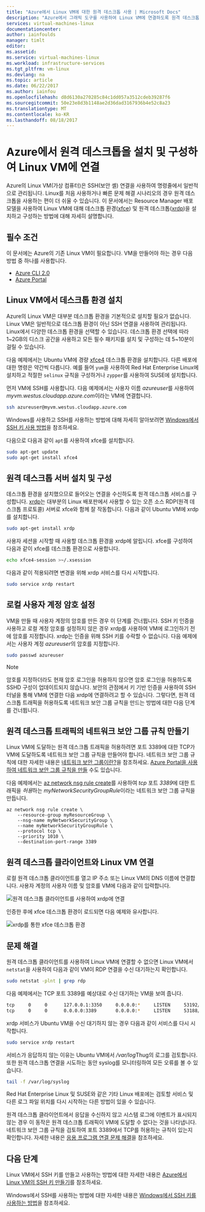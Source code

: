 ```yaml
---
title: "Azure에서 Linux VM에 대한 원격 데스크톱 사용 | Microsoft Docs"
description: "Azure에서 그래픽 도구를 사용하여 Linux VM에 연결하도록 원격 데스크톱(xrdp)을 설치 및 구성하는 방법 알아보기"
services: virtual-machines-linux
documentationcenter: 
author: iainfoulds
manager: timlt
editor: 
ms.assetid: 
ms.service: virtual-machines-linux
ms.workload: infrastructure-services
ms.tgt_pltfrm: vm-linux
ms.devlang: na
ms.topic: article
ms.date: 06/22/2017
ms.author: iainfou
ms.openlocfilehash: d8d6130a270285c84c1dd057a3512cdeb39287f6
ms.sourcegitcommit: 50e23e8d3b1148ae2d36dad3167936b4e52c8a23
ms.translationtype: MT
ms.contentlocale: ko-KR
ms.lasthandoff: 08/18/2017
---
```

# <a name="install-and-configure-remote-desktop-to-connect-to-a-linux-vm-in-azure"></a>Azure에서 원격 데스크톱을 설치 및 구성하여 Linux VM에 연결
Azure의 Linux VM(가상 컴퓨터)은 SSH(보안 셸) 연결을 사용하여 명령줄에서 일반적으로 관리됩니다. Linux를 처음 사용하거나 빠른 문제 해결 시나리오의 경우 원격 데스크톱을 사용하는 편이 더 쉬울 수 있습니다. 이 문서에서는 Resource Manager 배포 모델을 사용하여 Linux VM에 대해 데스크톱 환경([xfce](https://www.xfce.org)) 및 원격 데스크톱([xrdp](http://www.xrdp.org))을 설치하고 구성하는 방법에 대해 자세히 설명합니다.


## <a name="prerequisites"></a>필수 조건
이 문서에는 Azure의 기존 Linux VM이 필요합니다. VM을 만들어야 하는 경우 다음 방법 중 하나를 사용합니다.

- [Azure CLI 2.0](quick-create-cli.md)
- [Azure Portal](quick-create-portal.md)


## <a name="install-a-desktop-environment-on-your-linux-vm"></a>Linux VM에서 데스크톱 환경 설치
Azure의 Linux VM은 대부분 데스크톱 환경을 기본적으로 설치할 필요가 없습니다. Linux VM은 일반적으로 데스크톱 환경이 아닌 SSH 연결을 사용하여 관리됩니다. Linux에서 다양한 데스크톱 환경을 선택할 수 있습니다. 데스크톱 환경 선택에 따라 1~2GB의 디스크 공간을 사용하고 모든 필수 패키지를 설치 및 구성하는 데 5~10분이 걸릴 수 있습니다.

다음 예제에서는 Ubuntu VM에 경량 [xfce4](https://www.xfce.org/) 데스크톱 환경을 설치합니다. 다른 배포에 대한 명령은 약간씩 다릅니다. 예를 들어 `yum`을 사용하여 Red Hat Enterprise Linux에 설치하고 적절한 `selinux` 규칙을 구성하거나 `zypper`를 사용하여 SUSE에 설치합니다.

먼저 VM에 SSH를 사용합니다. 다음 예제에서는 사용자 이름 *azureuser*를 사용하여 *myvm.westus.cloudapp.azure.com*이라는 VM에 연결합니다.

```bash
ssh azureuser@myvm.westus.cloudapp.azure.com
```

Windows를 사용하고 SSH를 사용하는 방법에 대해 자세히 알아보려면 [Windows에서 SSH 키 사용 방법](ssh-from-windows.md)을 참조하세요.

다음으로 다음과 같이 `apt`를 사용하여 xfce를 설치합니다.

```bash
sudo apt-get update
sudo apt-get install xfce4
```

## <a name="install-and-configure-a-remote-desktop-server"></a>원격 데스크톱 서버 설치 및 구성
데스크톱 환경을 설치했으므로 들어오는 연결을 수신하도록 원격 데스크톱 서비스를 구성합니다. [xrdp](http://xrdp.org)는 대부분의 Linux 배포판에서 사용할 수 있는 오픈 소스 RDP(원격 데스크톱 프로토콜) 서버로 xfce와 함께 잘 작동합니다. 다음과 같이 Ubuntu VM에 xrdp를 설치합니다.

```bash
sudo apt-get install xrdp
```

사용자 세션을 시작할 때 사용할 데스크톱 환경을 xrdp에 알립니다. xfce를 구성하여 다음과 같이 xfce를 데스크톱 환경으로 사용합니다.

```bash
echo xfce4-session >~/.xsession
```

다음과 같이 적용되려면 변경을 위해 xrdp 서비스를 다시 시작합니다.

```bash
sudo service xrdp restart
```


## <a name="set-a-local-user-account-password"></a>로컬 사용자 계정 암호 설정
VM을 만들 때 사용자 계정의 암호를 만든 경우 이 단계를 건너뜁니다. SSH 키 인증을 사용하고 로컬 계정 암호를 설정하지 않은 경우 xrdp를 사용하여 VM에 로그인하기 전에 암호를 지정합니다. xrdp는 인증을 위해 SSH 키를 수락할 수 없습니다. 다음 예제에서는 사용자 계정 *azureuser*의 암호를 지정합니다.

```bash
sudo passwd azureuser
```

> [!NOTE]
> 암호를 지정하더라도 현재 암호 로그인을 허용하지 않으면 암호 로그인을 허용하도록 SSHD 구성이 업데이트되지 않습니다. 보안의 관점에서 키 기반 인증을 사용하여 SSH 터널을 통해 VM에 연결한 다음 xrdp에 연결하려고 할 수 있습니다. 그렇다면, 원격 데스크톱 트래픽을 허용하도록 네트워크 보안 그룹 규칙을 만드는 방법에 대한 다음 단계를 건너뜁니다.


## <a name="create-a-network-security-group-rule-for-remote-desktop-traffic"></a>원격 데스크톱 트래픽의 네트워크 보안 그룹 규칙 만들기
Linux VM에 도달하는 원격 데스크톱 트래픽을 허용하려면 포트 3389에 대한 TCP가 VM에 도달하도록 네트워크 보안 그룹 규칙을 만들어야 합니다. 네트워크 보안 그룹 규칙에 대한 자세한 내용은 [네트워크 보안 그룹이란?](../../virtual-network/virtual-networks-nsg.md?toc=%2fazure%2fvirtual-machines%2flinux%2ftoc.json)을 참조하세요. [Azure Portal을 사용하여 네트워크 보안 그룹 규칙을 만들](../windows/nsg-quickstart-portal.md?toc=%2fazure%2fvirtual-machines%2flinux%2ftoc.json) 수도 있습니다.

다음 예제에서는 [az network nsg rule create](/cli/azure/network/nsg/rule#create)를 사용하여 *tcp* 포트 *3389*에 대한 트래픽을 *허용*하는 *myNetworkSecurityGroupRule*이라는 네트워크 보안 그룹 규칙을 만듭니다.

```azurecli
az network nsg rule create \
    --resource-group myResourceGroup \
    --nsg-name myNetworkSecurityGroup \
    --name myNetworkSecurityGroupRule \
    --protocol tcp \
    --priority 1010 \
    --destination-port-range 3389
```


## <a name="connect-your-linux-vm-with-a-remote-desktop-client"></a>원격 데스크톱 클라이언트와 Linux VM 연결
로컬 원격 데스크톱 클라이언트를 열고 IP 주소 또는 Linux VM의 DNS 이름에 연결합니다. 사용자 계정의 사용자 이름 및 암호를 VM에 다음과 같이 입력합니다.

![원격 데스크톱 클라이언트를 사용하여 xrdp에 연결](./media/use-remote-desktop/remote-desktop-client.png)

인증한 후에 xfce 데스크톱 환경이 로드되면 다음 예제와 유사합니다.

![xrdp를 통한 xfce 데스크톱 환경](./media/use-remote-desktop/xfce-desktop-environment.png)


## <a name="troubleshoot"></a>문제 해결
원격 데스크톱 클라이언트를 사용하여 Linux VM에 연결할 수 없으면 Linux VM에서 `netstat`을 사용하여 다음과 같이 VM이 RDP 연결을 수신 대기하는지 확인합니다.

```bash
sudo netstat -plnt | grep rdp
```

다음 예제에서는 TCP 포트 3389를 예상대로 수신 대기하는 VM을 보여 줍니다.

```bash
tcp     0     0      127.0.0.1:3350     0.0.0.0:*     LISTEN     53192/xrdp-sesman
tcp     0     0      0.0.0.0:3389       0.0.0.0:*     LISTEN     53188/xrdp
```

xrdp 서비스가 Ubuntu VM을 수신 대기하지 않는 경우 다음과 같이 서비스를 다시 시작합니다.

```bash
sudo service xrdp restart
```

서비스가 응답하지 않는 이유는 Ubuntu VM에서 */var/log*Thug의 로그를 검토합니다. 또한 원격 데스크톱 연결을 시도하는 동안 syslog를 모니터링하여 모든 오류를 볼 수 있습니다.

```bash
tail -f /var/log/syslog
```

Red Hat Enterprise Linux 및 SUSE와 같은 기타 Linux 배포에는 검토할 서비스 및 다른 로그 파일 위치를 다시 시작하는 다른 방법이 있을 수 있습니다.

원격 데스크톱 클라이언트에서 응답을 수신하지 않고 시스템 로그에 이벤트가 표시되지 않는 경우 이 동작은 원격 데스크톱 트래픽이 VM에 도달할 수 없다는 것을 나타냅니다. 네트워크 보안 그룹 규칙을 검토하여 포트 3389에서 TCP를 허용하는 규칙이 있는지 확인합니다. 자세한 내용은 [응용 프로그램 연결 문제 해결](../windows/troubleshoot-app-connection.md)을 참조하세요.


## <a name="next-steps"></a>다음 단계
Linux VM에서 SSH 키를 만들고 사용하는 방법에 대한 자세한 내용은 [Azure에서 Linux VM의 SSH 키 만들기](mac-create-ssh-keys.md)를 참조하세요.

Windows에서 SSH를 사용하는 방법에 대한 자세한 내용은 [Windows에서 SSH 키를 사용하는 방법](ssh-from-windows.md)을 참조하세요.

